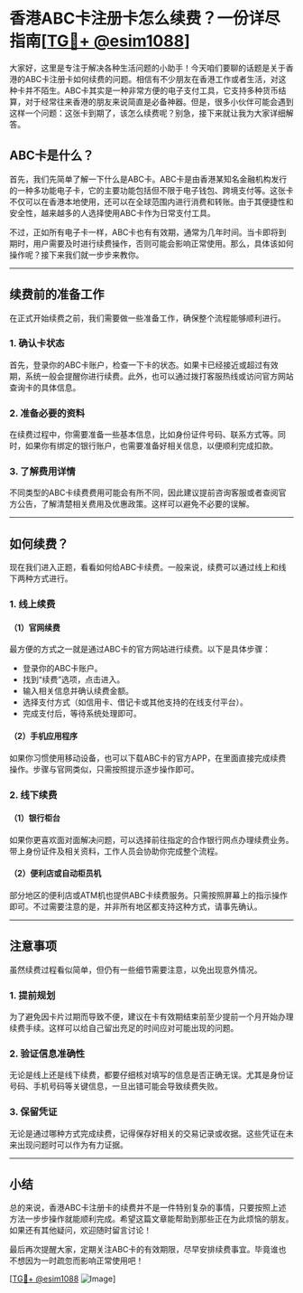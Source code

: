 # 香港ABC卡注册卡怎么续费？一份详尽指南[[TG💪+ @esim1088](https://t.me/s/esim1088)]

大家好，这里是专注于解决各种生活问题的小助手！今天咱们要聊的话题是关于香港的ABC卡注册卡如何续费的问题。相信有不少朋友在香港工作或者生活，对这种卡并不陌生。ABC卡其实是一种非常方便的电子支付工具，它支持多种货币结算，对于经常往来香港的朋友来说简直是必备神器。但是，很多小伙伴可能会遇到这样一个问题：这张卡到期了，该怎么续费呢？别急，接下来就让我为大家详细解答。

## ABC卡是什么？

首先，我们先简单了解一下什么是ABC卡。ABC卡是由香港某知名金融机构发行的一种多功能电子卡，它的主要功能包括但不限于电子钱包、跨境支付等。这张卡不仅可以在香港本地使用，还可以在全球范围内进行消费和转账。由于其便捷性和安全性，越来越多的人选择使用ABC卡作为日常支付工具。

不过，正如所有电子卡一样，ABC卡也有有效期，通常为几年时间。当卡即将到期时，用户需要及时进行续费操作，否则可能会影响正常使用。那么，具体该如何操作呢？接下来我们就一步步来教你。

---

## 续费前的准备工作

在正式开始续费之前，我们需要做一些准备工作，确保整个流程能够顺利进行。

### 1. 确认卡状态
首先，登录你的ABC卡账户，检查一下卡的状态。如果卡已经接近或超过有效期，系统一般会提醒你进行续费。此外，也可以通过拨打客服热线或访问官方网站查询卡的具体信息。

### 2. 准备必要的资料
在续费过程中，你需要准备一些基本信息，比如身份证件号码、联系方式等。同时，如果你有绑定的银行账户，也需要准备好相关信息，以便顺利完成扣款。

### 3. 了解费用详情
不同类型的ABC卡续费费用可能会有所不同，因此建议提前咨询客服或者查阅官方公告，了解清楚相关费用及优惠政策。这样可以避免不必要的误解。

---

## 如何续费？

现在我们进入正题，看看如何给ABC卡续费。一般来说，续费可以通过线上和线下两种方式进行。

### 1. 线上续费

#### （1）官网续费
最方便的方式之一就是通过ABC卡的官方网站进行续费。以下是具体步骤：

- 登录你的ABC卡账户。
- 找到“续费”选项，点击进入。
- 输入相关信息并确认续费金额。
- 选择支付方式（如信用卡、借记卡或其他支持的在线支付平台）。
- 完成支付后，等待系统处理即可。

#### （2）手机应用程序
如果你习惯使用移动设备，也可以下载ABC卡的官方APP，在里面直接完成续费操作。步骤与官网类似，只需按照提示逐步操作即可。

### 2. 线下续费

#### （1）银行柜台
如果你更喜欢面对面解决问题，可以选择前往指定的合作银行网点办理续费业务。带上身份证件及相关资料，工作人员会协助你完成整个流程。

#### （2）便利店或自动柜员机
部分地区的便利店或ATM机也提供ABC卡续费服务。只需按照屏幕上的指示操作即可。不过需要注意的是，并非所有地区都支持这种方式，请事先确认。

---

## 注意事项

虽然续费过程看似简单，但仍有一些细节需要注意，以免出现意外情况。

### 1. 提前规划
为了避免因卡片过期而导致不便，建议在卡有效期结束前至少提前一个月开始办理续费手续。这样可以给自己留出充足的时间应对可能出现的问题。

### 2. 验证信息准确性
无论是线上还是线下续费，都要仔细核对填写的信息是否正确无误。尤其是身份证号码、手机号码等关键信息，一旦出错可能会导致续费失败。

### 3. 保留凭证
无论是通过哪种方式完成续费，记得保存好相关的交易记录或收据。这些凭证在未来出现问题时可以作为有力证据。

---

## 小结

总的来说，香港ABC卡注册卡的续费并不是一件特别复杂的事情，只要按照上述方法一步步操作就能顺利完成。希望这篇文章能帮助到那些正在为此烦恼的朋友。如果还有其他疑问，欢迎随时留言讨论！

最后再次提醒大家，定期关注ABC卡的有效期限，尽早安排续费事宜。毕竟谁也不想因为一时疏忽而影响正常使用吧！

[[TG💪+ @esim1088](https://t.me/s/esim1088) ![Image](https://i.postimg.cc/4NQfJmqS/Snipaste-2025-05-13-00-14-12.png)]